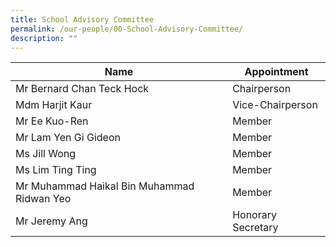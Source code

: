 ```yaml
---
title: School Advisory Committee
permalink: /our-people/00-School-Advisory-Committee/
description: ""
---
```

| Name | Appointment
| -------- | --------
| Mr Bernard Chan Teck Hock | Chairperson
| Mdm Harjit Kaur | Vice-Chairperson
| Mr Ee Kuo-Ren | Member
| Mr Lam Yen Gi Gideon | Member
| Ms Jill Wong | Member
| Ms Lim Ting Ting | Member
| Mr Muhammad Haikal Bin Muhammad Ridwan Yeo | Member
| Mr Jeremy Ang | Honorary Secretary